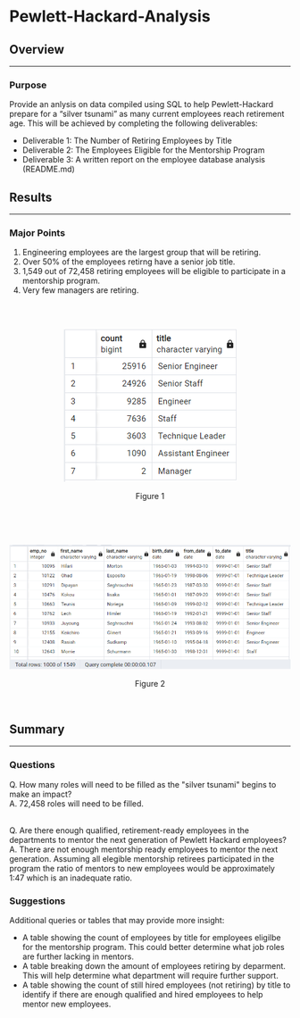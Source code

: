 # Pewlett-Hackard-Analysis

## **Overview**
---

### Purpose
Provide an anlysis on data compiled using SQL to help Pewlett-Hackard prepare for a “silver tsunami” as many current employees reach retirement age. This will be achieved by completing the following deliverables:
- Deliverable 1: The Number of Retiring Employees by Title
- Deliverable 2: The Employees Eligible for the Mentorship Program
- Deliverable 3: A written report on the employee database analysis (README.md)

## **Results**
---

### Major Points
1. Engineering employees are the largest group that will be retiring.
2. Over 50% of the employees retirng have a senior job title.
3. 1,549 out of 72,458 retiring employees will be eligible to participate in a mentorship program.
4. Very few managers are retiring. 

<br />
<br />
<p align="center">
    <img src="Deliverable_1.PNG">
</p>
<p align="center">
Figure 1
</p>
<br />

<br />
<br />
<p align="center">
    <img src="Deliverable_2.PNG">
</p>
<p align="center">
Figure 2
</p>
<br />

## **Summary**
---
### Questions
Q. How many roles will need to be filled as the "silver tsunami" begins to make an impact?
</br>
A. 72,458 roles will need to be filled.

</br>
Q. Are there enough qualified, retirement-ready employees in the departments to mentor the next generation of Pewlett Hackard employees?
</br>
A. There are not enough mentorship ready employees to mentor the next generation. Assuming all elegible mentorship retirees participated in the program the ratio of mentors to new employees would be approximately 1:47 which is an inadequate ratio.

</br>

### Suggestions
Additional queries or tables that may provide more insight:
- A table showing the count of employees by title for employees eligilbe for the mentorship program. This could better determine what job roles are further lacking in mentors.
- A table breaking down the amount of employees retiring by deparment. This will help determine what department will require further support.
- A table showing the count of still hired employees (not retiring) by title to identify if there are enough qualified and hired employees to help mentor new employees.

